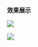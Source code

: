 **效果展示**

![](https://ftp.bmp.ovh/imgs/2019/08/05c37a395f265142.png)

![](https://ftp.bmp.ovh/imgs/2019/08/2769b258ad5c167b.png)
